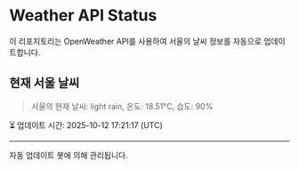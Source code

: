 
# Weather API Status

이 리포지토리는 OpenWeather API를 사용하여 서울의 날씨 정보를 자동으로 업데이트합니다.

## 현재 서울 날씨
> 서울의 현재 날씨: light rain, 온도: 18.51°C, 습도: 90%

⏳ 업데이트 시간: 2025-10-12 17:21:17 (UTC)

---
자동 업데이트 봇에 의해 관리됩니다.
